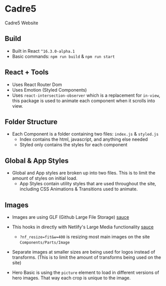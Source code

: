 # Cadre5
Cadre5 Website

## Build
- Built in React `^16.3.0-alpha.1`
- Basic commands: `npm run build` & `npm run start`

## React + Tools
- Uses React Router Dom
- Uses Emotion (Styled Components)
- Uses `react-intersection-observer` which is a replacement for `in-view`, this package is used to animate each component when it scrolls into view. 

## Folder Structure
- Each Component is a folder containing two files: `index.js` & `styled.js`
  - Index contains the html, javascript, and anything else needed
  - Styled only contains the styles for each component

## Global & App Styles 
- Global and App styles are broken up into two files. This is to limit the amount of styles on initial load. 
  - App Styles contain utility styles that are used throughout the site, including CSS Animations & Transitions used to animate. 

## Images
- Images are using GLF (Github Large File Storage) [sauce](https://git-lfs.github.com/)

- This hooks in directly with Netlify's Large Media functionality [sauce](https://docs.netlify.com/large-media/overview/?_ga=2.97329180.2060224917.1617758824-900934121.1617758824)
  - `?nf_resize=fit&w=400` is resizing most main images on the site `Components/Parts/Image`

- Separate images at smaller sizes are being used for logos instead of transforms. (This is to limit the amount of transforms being used on the site)

- Hero Basic is using the `picture` element to load in different versions of hero images. That way each crop is unique to the image.

